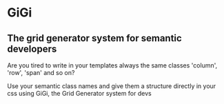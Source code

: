 # GiGi

## The grid generator system for semantic developers

Are you tired to write in your templates always the same classes 'column', 'row', 'span' and so on?

Use your semantic class names and give them a structure directly in your css using GiGi, the Grid Generator system for devs
